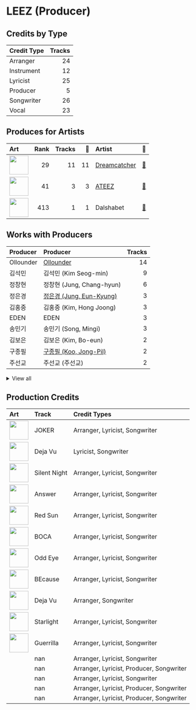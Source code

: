 # LEEZ (Producer)

## Credits by Type

| Credit Type | Tracks |
|:---|---:|
| Arranger | 24 |
| Instrument | 12 |
| Lyricist | 25 |
| Producer | 5 |
| Songwriter | 26 |
| Vocal | 23 |

## Produces for Artists

| Art | Rank | Tracks | 💚 | Artist | 🔗 |
|:---|---:|---:|---:|:---|:---|
| <img src="https://i.scdn.co/image/ab6761610000e5eb2e75abbdf622da095f8b21cd" alt="" width="50" /> | 29 | 11 | 11 | [Dreamcatcher](../../artists/dreamcatcher/overview.md) | [🔗](https://open.spotify.com/artist/5V1qsQHdXNm4ZEZHWvFnqQ) |
| <img src="https://i.scdn.co/image/ab6761610000e5ebf8ae485831cf4c3a568dc313" alt="" width="50" /> | 41 | 3 | 3 | [ATEEZ](../../artists/ateez/overview.md) | [🔗](https://open.spotify.com/artist/68KmkJeZGfwe1OUaivBa2L) |
| <img src="https://i.scdn.co/image/ab67616d0000b273e1bde2755f73cbd55745b781" alt="" width="50" /> | 413 | 1 | 1 | Dalshabet | [🔗](https://open.spotify.com/artist/10xsuRNvidaOLxWd3fRIel) |

## Works with Producers

| Producer | Producer | Tracks |
|:---|:---|---:|
| Ollounder | [Ollounder](../ollounder/overview.md) | 14 |
| 김석민 | 김석민 (Kim Seog-min) | 9 |
| 정창현 | 정창현 (Jung, Chang-hyun) | 6 |
| 정은경 | [정은경 (Jung, Eun-Kyung)](../정은경_(jung,_eun-kyung)/overview.md) | 3 |
| 김홍중 | 김홍중 (Kim, Hong Joong) | 3 |
| EDEN | EDEN | 3 |
| 송민기 | 송민기 (Song, Mingi) | 3 |
| 김보은 | 김보은 (Kim, Bo-eun) | 2 |
| 구종필 | [구종필 (Koo, Jong-Pil)](../구종필_(koo,_jong-pil)/overview.md) | 2 |
| 주선교 | 주선교 (주선교) | 2 |


<details>
<summary>View all</summary>

| Producer | Producer | Tracks |
|:---|:---|---:|
| BUDDY | BUDDY | 2 |
| Maddox | Maddox | 2 |
| YOOHYEON | YOOHYEON | 1 |
| Oliv | Oliv | 1 |
| 김정미 | 김정미 (Kim Jung-mi) | 1 |
| JI U | JI U | 1 |
| SIYEON | SIYEON | 1 |
| 달수빈 | 달수빈 (DALsooobin) | 1 |
| Peperoni | Peperoni | 1 |
| 김준혁 | 김준혁 (Kim Joonhyuk) | 1 |
| Tom Norris | Tom Norris | 1 |
| 주상경 | 주상경 (Ju, Sang-kyung) | 1 |
| 황선정 | 황선정 (Hwang Sun-jung) | 1 |
| 김준원 | 김준원 (Kim, June-One) | 1 |
| 양영은 | [양영은 (Yang, Young-eun)](../양영은_(yang,_young-eun)/overview.md) | 1 |
| 전지은 | 전지은 (Jeon Ji-eun) | 1 |
| 김수정 | 김수정 (김수정) | 1 |
| DAMI | DAMI | 1 |

</details>


## Production Credits

| Art | Track | Credit Types |
|:---|:---|:---|
| <img src="https://i.scdn.co/image/ab67616d0000b273a2c3aee8c15c2f242e60988b" alt="" width="50" /> | JOKER | Arranger, Lyricist, Songwriter |
| <img src="https://i.scdn.co/image/ab67616d0000b273a5911f62f0fe24713fb9d0c8" alt="" width="50" /> | Deja Vu | Lyricist, Songwriter |
| <img src="https://i.scdn.co/image/ab67616d0000b273a5911f62f0fe24713fb9d0c8" alt="" width="50" /> | Silent Night | Arranger, Lyricist, Songwriter |
| <img src="https://i.scdn.co/image/ab67616d0000b273be3a0f924ad08d95b4e25d9f" alt="" width="50" /> | Answer | Arranger, Lyricist, Songwriter |
| <img src="https://i.scdn.co/image/ab67616d0000b273107ade016c96b4769c200bc4" alt="" width="50" /> | Red Sun | Arranger, Lyricist, Songwriter |
| <img src="https://i.scdn.co/image/ab67616d0000b273994278a5092323151972886f" alt="" width="50" /> | BOCA | Arranger, Lyricist, Songwriter |
| <img src="https://i.scdn.co/image/ab67616d0000b273787a8631e249c68889453f86" alt="" width="50" /> | Odd Eye | Arranger, Lyricist, Songwriter |
| <img src="https://i.scdn.co/image/ab67616d0000b273d902c8faa0d5eb0fe7c29695" alt="" width="50" /> | BEcause | Arranger, Lyricist, Songwriter |
| <img src="https://i.scdn.co/image/ab67616d0000b2733714e924e5570c4d2df97e09" alt="" width="50" /> | Deja Vu | Arranger, Songwriter |
| <img src="https://i.scdn.co/image/ab67616d0000b27340fd215e68e55c626a16cd4e" alt="" width="50" /> | Starlight | Arranger, Lyricist, Songwriter |
| <img src="https://i.scdn.co/image/ab67616d0000b27349ae714ee0bf50ca0838ed0f" alt="" width="50" /> | Guerrilla | Arranger, Lyricist, Songwriter |
| | nan | Arranger, Lyricist, Songwriter |
| | nan | Arranger, Lyricist, Producer, Songwriter |
| | nan | Arranger, Lyricist, Songwriter |
| | nan | Arranger, Lyricist, Producer, Songwriter |
| | nan | Arranger, Lyricist, Producer, Songwriter |